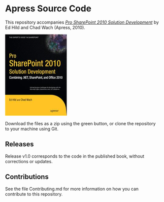 # Apress Source Code

This repository accompanies [*Pro SharePoint 2010 Solution Development*](http://www.apress.com/9781430227816) by Ed Hild and Chad Wach (Apress, 2010).

![Cover image](9781430227816.jpg)

Download the files as a zip using the green button, or clone the repository to your machine using Git.

## Releases

Release v1.0 corresponds to the code in the published book, without corrections or updates.

## Contributions

See the file Contributing.md for more information on how you can contribute to this repository.
